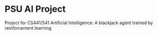 # PSU AI Project
 Project for CS441/541 Artificial Intelligence: A blackjack agent trained by reinforcement learning
